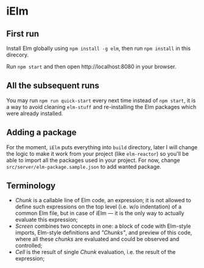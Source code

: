 # iElm

## First run

Install Elm globally using `npm install -g elm`, then run `npm install` in this direcory.

Run `npm start` and then open http://localhost:8080 in your browser.

## All the subsequent runs

You may run `npm run quick-start` every next time instead of `npm start`, it is a way to avoid cleaning `elm-stuff` and re-installing the Elm packages which were already installed.

## Adding a package

For the moment, `iElm` puts everything into `build` directory, later I will change the logic to make it work from your project (like `elm-reactor`) so you'll be able to import all the packages used in your project. For now, change `src/server/elm-package.sample.json` to add wanted package.

## Terminology

* _Chunk_ is a callable line of Elm code, an expression; it is not allowed to define such expressions on the top level (i.e. w/o indentation) of a common Elm file, but in case of iElm — it is the only way to actually evaluate this expression;
* _Screen_ combines two concepts in one: a block of code with Elm-style imports, Elm-style definitions and _"Chunks"_, and preview of this code, where all these _chunks_ are evaluated and could be observed and controlled;
* _Cell_ is the result of single _Chunk_ evaluation, i.e. the result of the expression;
